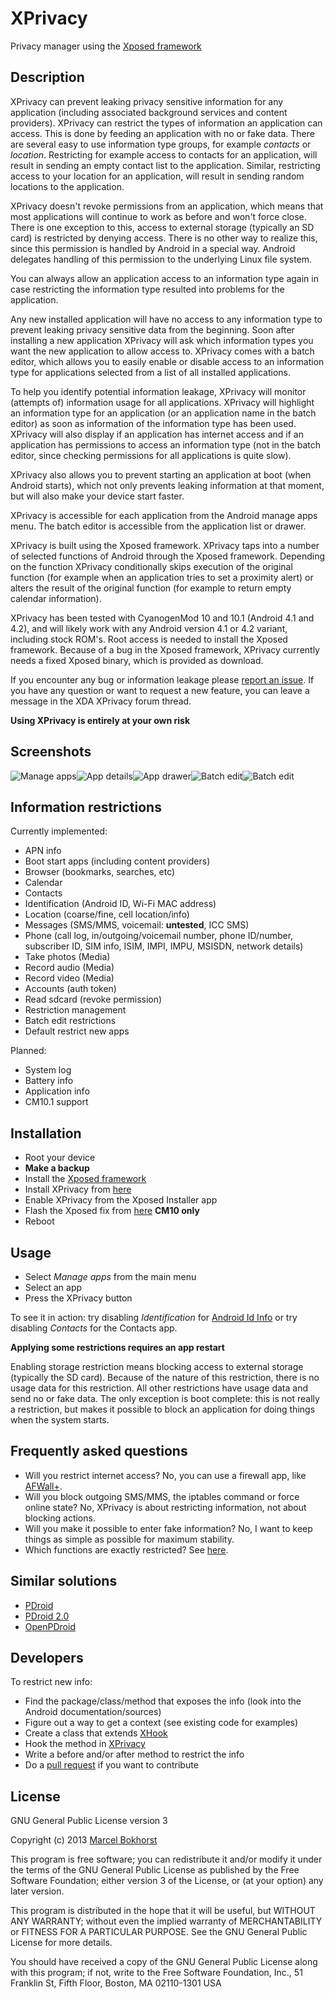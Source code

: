 XPrivacy
========

Privacy manager using the [Xposed framework](http://forum.xda-developers.com/showthread.php?t=1574401)

Description
-----------

XPrivacy can prevent leaking privacy sensitive information for any application
(including associated background services and content providers).
XPrivacy can restrict the types of information an application can access.
This is done by feeding an application with no or fake data.
There are several easy to use information type groups, for example *contacts* or *location*.
Restricting for example access to contacts for an application,
will result in sending an empty contact list to the application.
Similar, restricting access to your location for an application,
will result in sending random locations to the application.

XPrivacy doesn't revoke permissions from an application,
which means that most applications will continue to work as before and won't force close.
There is one exception to this, access to external storage (typically an SD card) is restricted by denying access.
There is no other way to realize this, since this permission is handled by Android in a special way.
Android delegates handling of this permission to the underlying Linux file system.

You can always allow an application access to an information type again
in case restricting the information type resulted into problems for the application.

Any new installed application will have no access to any information type
to prevent leaking privacy sensitive data from the beginning.
Soon after installing a new application
XPrivacy will ask which information types you want the new application to allow access to.
XPrivacy comes with a batch editor, which allows you to easily enable or disable access to an information type
for applications selected from a list of all installed applications.

To help you identify potential information leakage,
XPrivacy will monitor (attempts of) information usage for all applications.
XPrivacy will highlight an information type for an application (or an application name in the batch editor)
as soon as information of the information type has been used.
XPrivacy will also display if an application has internet access
and if an application has permissions to access an information type
(not in the batch editor, since checking permissions for all applications is quite slow).

XPrivacy also allows you to prevent starting an application at boot (when Android starts),
which not only prevents leaking information at that moment, but will also make your device start faster.

XPrivacy is accessible for each application from the Android manage apps menu.
The batch editor is accessible from the application list or drawer.

XPrivacy is built using the Xposed framework.
XPrivacy taps into a number of selected functions of Android through the Xposed framework.
Depending on the function XPrivacy conditionally skips execution of the original function
(for example when an application tries to set a proximity alert)
or alters the result of the original function (for example to return empty calendar information).

XPrivacy has been tested with CyanogenMod 10 and 10.1 (Android 4.1 and 4.2),
and will likely work with any Android version 4.1 or 4.2 variant, including stock ROM's.
Root access is needed to install the Xposed framework.
Because of a bug in the Xposed framework, XPrivacy currently needs a fixed Xposed binary,
which is provided as download.

If you encounter any bug or information leakage please [report an issue](https://github.com/M66B/XPrivacy/issues).
If you have any question or want to request a new feature, you can leave a message in the XDA XPrivacy forum thread.

**Using XPrivacy is entirely at your own risk**

Screenshots
-----------

![Manage apps](https://github.com/M66B/XPrivacy/blob/master/screenshots/manage_apps.png)![App details](https://github.com/M66B/XPrivacy/blob/master/screenshots/app_details.png)![App drawer](https://github.com/M66B/XPrivacy/blob/master/screenshots/drawer.png)![Batch edit](https://github.com/M66B/XPrivacy/blob/master/screenshots/batch_edit_select.png)![Batch edit](https://github.com/M66B/XPrivacy/blob/master/screenshots/batch_edit_apps.png)

Information restrictions
------------------------

Currently implemented:

* APN info
* Boot start apps (including content providers)
* Browser (bookmarks, searches, etc)
* Calendar
* Contacts
* Identification (Android ID, Wi-Fi MAC address)
* Location (coarse/fine, cell location/info)
* Messages (SMS/MMS, voicemail: **untested**, ICC SMS)
* Phone (call log, in/outgoing/voicemail number, phone ID/number, subscriber ID, SIM info, ISIM, IMPI, IMPU, MSISDN, network details)
* Take photos (Media)
* Record audio (Media)
* Record video (Media)
* Accounts (auth token)
* Read sdcard (revoke permission)
* Restriction management
* Batch edit restrictions
* Default restrict new apps

Planned:

* System log
* Battery info
* Application info
* CM10.1 support

Installation
------------

* Root your device
* **Make a backup**
* Install the [Xposed framework](http://forum.xda-developers.com/showthread.php?t=1574401)
* Install XPrivacy from [here](http://goo.im/devs/M66B/xprivacy)
* Enable XPrivacy from the Xposed Installer app
* Flash the Xposed fix from [here](http://goo.im/devs/M66B/xprivacy) **CM10 only**
* Reboot

Usage
-----

* Select *Manage apps* from the main menu
* Select an app
* Press the XPrivacy button

To see it in action: try disabling *Identification* for [Android Id Info](https://play.google.com/store/apps/details?id=com.bzgames.androidid)
or try disabling *Contacts* for the Contacts app.

**Applying some restrictions requires an app restart**

Enabling storage restriction means blocking access to external storage (typically the SD card).
Because of the nature of this restriction, there is no usage data for this restriction.
All other restrictions have usage data and send no or fake data.
The only exception is boot complete: this is not really a restriction,
but makes it possible to block an application for doing things when the system starts.

Frequently asked questions
--------------------------

* Will you restrict internet access? No, you can use a firewall app, like [AFWall+](https://play.google.com/store/apps/details?id=dev.ukanth.ufirewall).
* Will you block outgoing SMS/MMS, the iptables command or force online state? No, XPrivacy is about restricting information, not about blocking actions.
* Will you make it possible to enter fake information? No, I want to keep things as simple as possible for maximum stability.
* Which functions are exactly restricted? See [here](https://github.com/M66B/XPrivacy/blob/master/src/biz/bokhorst/xprivacy/XPrivacy.java).

Similar solutions
-----------------

* [PDroid](http://forum.xda-developers.com/showthread.php?t=1357056)
* [PDroid 2.0](http://forum.xda-developers.com/showthread.php?t=1923576)
* [OpenPDroid](http://forum.xda-developers.com/showthread.php?t=2098156)

Developers
----------

To restrict new info:

* Find the package/class/method that exposes the info (look into the Android documentation/sources)
* Figure out a way to get a context (see existing code for examples)
* Create a class that extends [XHook](https://github.com/M66B/XPrivacy/blob/master/src/biz/bokhorst/xprivacy/XHook.java)
* Hook the method in [XPrivacy](https://github.com/M66B/XPrivacy/blob/master/src/biz/bokhorst/xprivacy/XPrivacy.java)
* Write a before and/or after method to restrict the info
* Do a [pull request](https://help.github.com/articles/using-pull-requests) if you want to contribute

License
-------

GNU General Public License version 3

Copyright (c) 2013 [Marcel Bokhorst](http://blog.bokhorst.biz/about/)

This program is free software; you can redistribute it and/or modify
it under the terms of the GNU General Public License as published by
the Free Software Foundation; either version 3 of the License, or
(at your option) any later version.

This program is distributed in the hope that it will be useful,
but WITHOUT ANY WARRANTY; without even the implied warranty of
MERCHANTABILITY or FITNESS FOR A PARTICULAR PURPOSE.  See the
GNU General Public License for more details.

You should have received a copy of the GNU General Public License
along with this program; if not, write to the Free Software
Foundation, Inc., 51 Franklin St, Fifth Floor, Boston, MA  02110-1301  USA
